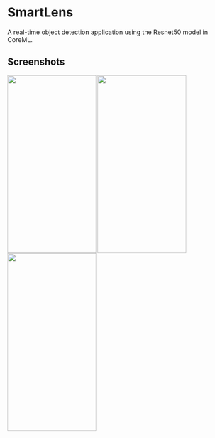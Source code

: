 # SmartLens
A real-time object detection application using the Resnet50 model in CoreML. 

## Screenshots
<a href="url"><img src="https://user-images.githubusercontent.com/67921829/90953512-b1a11d80-e489-11ea-829b-f4b734b7859e.PNG" align="left" height="400" width="200" ></a>
<a href="url"><img src="https://user-images.githubusercontent.com/67921829/90953518-b9f95880-e489-11ea-987b-94a66b20343f.PNG" align="left" height="400" width="200" ></a>
<a href="url"><img src="https://user-images.githubusercontent.com/67921829/90953520-bbc31c00-e489-11ea-9d91-0733b2e0242c.PNG" align="left" height="400" width="200" ></a>

